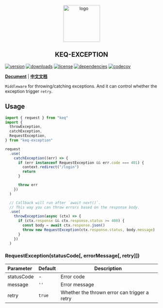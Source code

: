 <!-- title -->
<p align="center" style="padding-top: 41px">
  <img src="https://raw.githubusercontent.com/keq-request/keq/refs/heads/master/images/logo.svg" width="121" alt="logo" />
</p>

<h2 align="center" style="text-align: center">KEQ-EXCEPTION</h2>
<!-- title -->

[![version](https://img.shields.io/npm/v/keq-exception.svg?style=for-the-badge)](https://www.npmjs.com/package/keq-exception)
[![downloads](https://img.shields.io/npm/dm/keq-exception.svg?style=for-the-badge)](https://www.npmjs.com/package/keq-exception)
[![license](https://img.shields.io/npm/l/keq-exception.svg?style=for-the-badge)](https://www.npmjs.com/package/keq-exception)
[![dependencies](https://img.shields.io/librariesio/release/npm/keq-exception?style=for-the-badge)](https://www.npmjs.com/package/keq-exception)
[![codecov](https://img.shields.io/codecov/c/gh/keq-request/keq-exception?logo=codecov&token=HWP4GTMWV8&style=for-the-badge)](https://codecov.io/gh/keq-request/keq-exception)

[Document EN]: https://keq-request.github.io/guide/libraries/keq-exception
[Document CN]: https://keq-request.github.io/zh/guide/libraries/keq-exception

[**Document**][Document EN] | [**中文文档**][Document CN]

`Middleware` for throwing/catching exceptions. And it can control whether the exception trigger `retry`.

## Usage

<!-- prettier-ignore -->
```typescript
import { request } from "keq"
import {
  throwException,
  catchException,
  RequestException,
} from "keq-exception"

request
  .use(
    catchException((err) => {
      if (err instanceof RequestException && err.code === 401) {
        context.redirect("/login")
        return
      }

      throw err
    })
  )

  // Callback will run after `await next()`.
  // This way you can throw errors based on the response body.
  .use(
    throwException(async (ctx) => {
      if (ctx.response && ctx.response.status >= 400) {
        const body = await ctx.response.json()
        throw new RequestException(ctx.response.status, body.message)
      }
    })
  )
```

### RequestException(statusCode[, errorMessage[, retry]])

| **Parameter** | **Default** | **Description**                              |
| :------------ | :---------- | -------------------------------------------- |
| statusCode    | -           | Error code                                   |
| message       | `''`        | Error message                                |
| retry         | `true`      | Whether the thrown error can trigger a retry |
